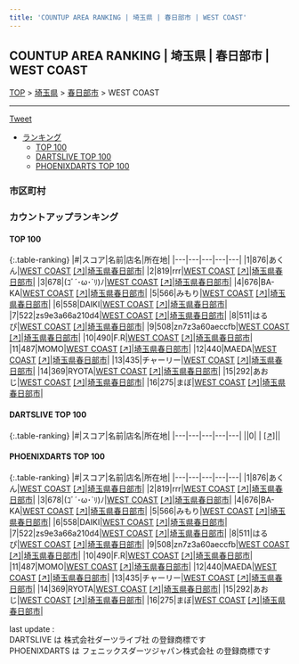 ```yaml
---
title: 'COUNTUP AREA RANKING | 埼玉県 | 春日部市 | WEST COAST'
---
```

## COUNTUP AREA RANKING | 埼玉県 | 春日部市 | WEST COAST

[TOP](/darts/rank/) > [埼玉県](/darts/rank/埼玉県/) > [春日部市](/darts/rank/埼玉県/春日部市/) > WEST COAST

___

<a href="https://twitter.com/share?ref_src=twsrc%5Etfw" data-text="COUNTUP AREA RANKING | 埼玉県春日部市WEST COAST" class="twitter-share-button" data-hashtags="DARTSLIVE,PHOENIXDARTS,darts,ダーツ" data-show-count="false">Tweet</a>

* [ランキング](#カウントアップランキング)
    * [TOP 100](#top-100)
    * [DARTSLIVE TOP 100](#dartslive-top-100)
    * [PHOENIXDARTS TOP 100](#phoenixdarts-top-100)

### 市区町村

<ul>

</ul>

### カウントアップランキング

#### TOP 100



{:.table-ranking}
|#|スコア|名前|店名|所在地|
|---|---|---|---|---|
|1|876|<span class="rank-name-pd">あくん</span>|<a href="/darts/rank/shops/66750.html">WEST COAST</a> <a href="https://vs.phoenixdarts.com/jp/shop/shopDetailInfo/s_66750?s_seq=66750">[↗]</a>|<a href="/darts/rank/埼玉県/春日部市">埼玉県春日部市</a>|
|2|819|<span class="rank-name-pd">rrr</span>|<a href="/darts/rank/shops/66750.html">WEST COAST</a> <a href="https://vs.phoenixdarts.com/jp/shop/shopDetailInfo/s_66750?s_seq=66750">[↗]</a>|<a href="/darts/rank/埼玉県/春日部市">埼玉県春日部市</a>|
|3|678|<span class="rank-name-pd">(ｺﾞ´･ω･`ﾘ)ﾉ</span>|<a href="/darts/rank/shops/66750.html">WEST COAST</a> <a href="https://vs.phoenixdarts.com/jp/shop/shopDetailInfo/s_66750?s_seq=66750">[↗]</a>|<a href="/darts/rank/埼玉県/春日部市">埼玉県春日部市</a>|
|4|676|<span class="rank-name-pd">BA-KA</span>|<a href="/darts/rank/shops/66750.html">WEST COAST</a> <a href="https://vs.phoenixdarts.com/jp/shop/shopDetailInfo/s_66750?s_seq=66750">[↗]</a>|<a href="/darts/rank/埼玉県/春日部市">埼玉県春日部市</a>|
|5|566|<span class="rank-name-pd">みもり</span>|<a href="/darts/rank/shops/66750.html">WEST COAST</a> <a href="https://vs.phoenixdarts.com/jp/shop/shopDetailInfo/s_66750?s_seq=66750">[↗]</a>|<a href="/darts/rank/埼玉県/春日部市">埼玉県春日部市</a>|
|6|558|<span class="rank-name-pd">DAIKI</span>|<a href="/darts/rank/shops/66750.html">WEST COAST</a> <a href="https://vs.phoenixdarts.com/jp/shop/shopDetailInfo/s_66750?s_seq=66750">[↗]</a>|<a href="/darts/rank/埼玉県/春日部市">埼玉県春日部市</a>|
|7|522|<span class="rank-name-pd">zs9e3a66a210d4</span>|<a href="/darts/rank/shops/66750.html">WEST COAST</a> <a href="https://vs.phoenixdarts.com/jp/shop/shopDetailInfo/s_66750?s_seq=66750">[↗]</a>|<a href="/darts/rank/埼玉県/春日部市">埼玉県春日部市</a>|
|8|511|<span class="rank-name-pd">はるぴ</span>|<a href="/darts/rank/shops/66750.html">WEST COAST</a> <a href="https://vs.phoenixdarts.com/jp/shop/shopDetailInfo/s_66750?s_seq=66750">[↗]</a>|<a href="/darts/rank/埼玉県/春日部市">埼玉県春日部市</a>|
|9|508|<span class="rank-name-pd">zn7z3a60aeccfb</span>|<a href="/darts/rank/shops/66750.html">WEST COAST</a> <a href="https://vs.phoenixdarts.com/jp/shop/shopDetailInfo/s_66750?s_seq=66750">[↗]</a>|<a href="/darts/rank/埼玉県/春日部市">埼玉県春日部市</a>|
|10|490|<span class="rank-name-pd">F.R</span>|<a href="/darts/rank/shops/66750.html">WEST COAST</a> <a href="https://vs.phoenixdarts.com/jp/shop/shopDetailInfo/s_66750?s_seq=66750">[↗]</a>|<a href="/darts/rank/埼玉県/春日部市">埼玉県春日部市</a>|
|11|487|<span class="rank-name-pd">MOMO</span>|<a href="/darts/rank/shops/66750.html">WEST COAST</a> <a href="https://vs.phoenixdarts.com/jp/shop/shopDetailInfo/s_66750?s_seq=66750">[↗]</a>|<a href="/darts/rank/埼玉県/春日部市">埼玉県春日部市</a>|
|12|440|<span class="rank-name-pd">MAEDA</span>|<a href="/darts/rank/shops/66750.html">WEST COAST</a> <a href="https://vs.phoenixdarts.com/jp/shop/shopDetailInfo/s_66750?s_seq=66750">[↗]</a>|<a href="/darts/rank/埼玉県/春日部市">埼玉県春日部市</a>|
|13|435|<span class="rank-name-pd">チャーリー</span>|<a href="/darts/rank/shops/66750.html">WEST COAST</a> <a href="https://vs.phoenixdarts.com/jp/shop/shopDetailInfo/s_66750?s_seq=66750">[↗]</a>|<a href="/darts/rank/埼玉県/春日部市">埼玉県春日部市</a>|
|14|369|<span class="rank-name-pd">RYOTA</span>|<a href="/darts/rank/shops/66750.html">WEST COAST</a> <a href="https://vs.phoenixdarts.com/jp/shop/shopDetailInfo/s_66750?s_seq=66750">[↗]</a>|<a href="/darts/rank/埼玉県/春日部市">埼玉県春日部市</a>|
|15|292|<span class="rank-name-pd">あおじ</span>|<a href="/darts/rank/shops/66750.html">WEST COAST</a> <a href="https://vs.phoenixdarts.com/jp/shop/shopDetailInfo/s_66750?s_seq=66750">[↗]</a>|<a href="/darts/rank/埼玉県/春日部市">埼玉県春日部市</a>|
|16|275|<span class="rank-name-pd">まぼ</span>|<a href="/darts/rank/shops/66750.html">WEST COAST</a> <a href="https://vs.phoenixdarts.com/jp/shop/shopDetailInfo/s_66750?s_seq=66750">[↗]</a>|<a href="/darts/rank/埼玉県/春日部市">埼玉県春日部市</a>|


#### DARTSLIVE TOP 100



{:.table-ranking}
|#|スコア|名前|店名|所在地|
|---|---|---|---|---|
||0|<span class="rank-name-dl"> </span>|<a href="/darts/rank/shops/.html"></a> <a href="">[↗]</a>|<a href="/darts/rank//"></a>|


#### PHOENIXDARTS TOP 100



{:.table-ranking}
|#|スコア|名前|店名|所在地|
|---|---|---|---|---|
|1|876|<span class="rank-name-pd">あくん</span>|<a href="/darts/rank/shops/66750.html">WEST COAST</a> <a href="https://vs.phoenixdarts.com/jp/shop/shopDetailInfo/s_66750?s_seq=66750">[↗]</a>|<a href="/darts/rank/埼玉県/春日部市">埼玉県春日部市</a>|
|2|819|<span class="rank-name-pd">rrr</span>|<a href="/darts/rank/shops/66750.html">WEST COAST</a> <a href="https://vs.phoenixdarts.com/jp/shop/shopDetailInfo/s_66750?s_seq=66750">[↗]</a>|<a href="/darts/rank/埼玉県/春日部市">埼玉県春日部市</a>|
|3|678|<span class="rank-name-pd">(ｺﾞ´･ω･`ﾘ)ﾉ</span>|<a href="/darts/rank/shops/66750.html">WEST COAST</a> <a href="https://vs.phoenixdarts.com/jp/shop/shopDetailInfo/s_66750?s_seq=66750">[↗]</a>|<a href="/darts/rank/埼玉県/春日部市">埼玉県春日部市</a>|
|4|676|<span class="rank-name-pd">BA-KA</span>|<a href="/darts/rank/shops/66750.html">WEST COAST</a> <a href="https://vs.phoenixdarts.com/jp/shop/shopDetailInfo/s_66750?s_seq=66750">[↗]</a>|<a href="/darts/rank/埼玉県/春日部市">埼玉県春日部市</a>|
|5|566|<span class="rank-name-pd">みもり</span>|<a href="/darts/rank/shops/66750.html">WEST COAST</a> <a href="https://vs.phoenixdarts.com/jp/shop/shopDetailInfo/s_66750?s_seq=66750">[↗]</a>|<a href="/darts/rank/埼玉県/春日部市">埼玉県春日部市</a>|
|6|558|<span class="rank-name-pd">DAIKI</span>|<a href="/darts/rank/shops/66750.html">WEST COAST</a> <a href="https://vs.phoenixdarts.com/jp/shop/shopDetailInfo/s_66750?s_seq=66750">[↗]</a>|<a href="/darts/rank/埼玉県/春日部市">埼玉県春日部市</a>|
|7|522|<span class="rank-name-pd">zs9e3a66a210d4</span>|<a href="/darts/rank/shops/66750.html">WEST COAST</a> <a href="https://vs.phoenixdarts.com/jp/shop/shopDetailInfo/s_66750?s_seq=66750">[↗]</a>|<a href="/darts/rank/埼玉県/春日部市">埼玉県春日部市</a>|
|8|511|<span class="rank-name-pd">はるぴ</span>|<a href="/darts/rank/shops/66750.html">WEST COAST</a> <a href="https://vs.phoenixdarts.com/jp/shop/shopDetailInfo/s_66750?s_seq=66750">[↗]</a>|<a href="/darts/rank/埼玉県/春日部市">埼玉県春日部市</a>|
|9|508|<span class="rank-name-pd">zn7z3a60aeccfb</span>|<a href="/darts/rank/shops/66750.html">WEST COAST</a> <a href="https://vs.phoenixdarts.com/jp/shop/shopDetailInfo/s_66750?s_seq=66750">[↗]</a>|<a href="/darts/rank/埼玉県/春日部市">埼玉県春日部市</a>|
|10|490|<span class="rank-name-pd">F.R</span>|<a href="/darts/rank/shops/66750.html">WEST COAST</a> <a href="https://vs.phoenixdarts.com/jp/shop/shopDetailInfo/s_66750?s_seq=66750">[↗]</a>|<a href="/darts/rank/埼玉県/春日部市">埼玉県春日部市</a>|
|11|487|<span class="rank-name-pd">MOMO</span>|<a href="/darts/rank/shops/66750.html">WEST COAST</a> <a href="https://vs.phoenixdarts.com/jp/shop/shopDetailInfo/s_66750?s_seq=66750">[↗]</a>|<a href="/darts/rank/埼玉県/春日部市">埼玉県春日部市</a>|
|12|440|<span class="rank-name-pd">MAEDA</span>|<a href="/darts/rank/shops/66750.html">WEST COAST</a> <a href="https://vs.phoenixdarts.com/jp/shop/shopDetailInfo/s_66750?s_seq=66750">[↗]</a>|<a href="/darts/rank/埼玉県/春日部市">埼玉県春日部市</a>|
|13|435|<span class="rank-name-pd">チャーリー</span>|<a href="/darts/rank/shops/66750.html">WEST COAST</a> <a href="https://vs.phoenixdarts.com/jp/shop/shopDetailInfo/s_66750?s_seq=66750">[↗]</a>|<a href="/darts/rank/埼玉県/春日部市">埼玉県春日部市</a>|
|14|369|<span class="rank-name-pd">RYOTA</span>|<a href="/darts/rank/shops/66750.html">WEST COAST</a> <a href="https://vs.phoenixdarts.com/jp/shop/shopDetailInfo/s_66750?s_seq=66750">[↗]</a>|<a href="/darts/rank/埼玉県/春日部市">埼玉県春日部市</a>|
|15|292|<span class="rank-name-pd">あおじ</span>|<a href="/darts/rank/shops/66750.html">WEST COAST</a> <a href="https://vs.phoenixdarts.com/jp/shop/shopDetailInfo/s_66750?s_seq=66750">[↗]</a>|<a href="/darts/rank/埼玉県/春日部市">埼玉県春日部市</a>|
|16|275|<span class="rank-name-pd">まぼ</span>|<a href="/darts/rank/shops/66750.html">WEST COAST</a> <a href="https://vs.phoenixdarts.com/jp/shop/shopDetailInfo/s_66750?s_seq=66750">[↗]</a>|<a href="/darts/rank/埼玉県/春日部市">埼玉県春日部市</a>|


<div class="footer border-top border-gray-light mt-5 pt-3 text-right text-gray">
    last update : <span style="font-weight: italic" id="foot_last_modified"></span><br />
    DARTSLIVE は 株式会社ダーツライブ社 の登録商標です<br />
    PHOENIXDARTS は フェニックスダーツジャパン株式会社 の登録商標です<br />
</div>

<script src="https://cdnjs.cloudflare.com/ajax/libs/jquery.tablesorter/2.31.3/js/jquery.tablesorter.min.js" integrity="sha512-qzgd5cYSZcosqpzpn7zF2ZId8f/8CHmFKZ8j7mU4OUXTNRd5g+ZHBPsgKEwoqxCtdQvExE5LprwwPAgoicguNg==" crossorigin="anonymous" referrerpolicy="no-referrer"></script>
<link rel="stylesheet" href="https://cdnjs.cloudflare.com/ajax/libs/jquery.tablesorter/2.31.3/css/theme.default.min.css" integrity="sha512-wghhOJkjQX0Lh3NSWvNKeZ0ZpNn+SPVXX1Qyc9OCaogADktxrBiBdKGDoqVUOyhStvMBmJQ8ZdMHiR3wuEq8+w==" crossorigin="anonymous" referrerpolicy="no-referrer" />
<script>
$(function() {
    $(".table-ranking").tablesorter({sortList:[[0, 0]]});
    $("#foot_last_modified").text(formatDate(new Date(document.lastModified), 'yyyy-MM-dd HH:mm:ss'));
});
</script>

<script async src="https://platform.twitter.com/widgets.js" charset="utf-8"></script>